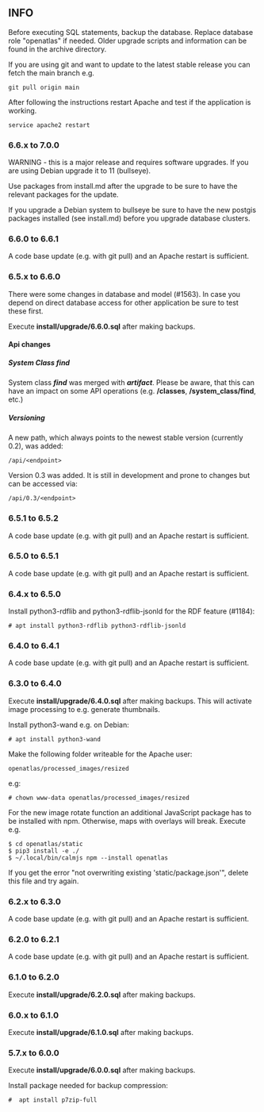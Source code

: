 ## INFO
Before executing SQL statements, backup the database. Replace database role
"openatlas" if needed. Older upgrade scripts and information can be found in
the archive directory.

If you are using git and want to update to the latest stable release you can
fetch the main branch e.g.

    git pull origin main

After following the instructions restart Apache and test if the application
is working.

    service apache2 restart

### 6.6.x to 7.0.0
WARNING - this is a major release and requires software upgrades. If you are
using Debian upgrade it to 11 (bullseye).

Use packages from install.md after the upgrade to be sure to have the relevant
packages for the update.

If you upgrade a Debian system to bullseye be sure to have the new postgis
packages installed (see install.md) before you upgrade database clusters.


### 6.6.0 to 6.6.1
A code base update (e.g. with git pull) and an Apache restart is sufficient.

### 6.5.x to 6.6.0

There were some changes in database and model (#1563). In case you depend on
direct database access for other application be sure to test these first.

Execute **install/upgrade/6.6.0.sql** after making backups.

#### Api changes

##### System Class *find*

System class ***find*** was merged with ***artifact***. Please be aware, that
this can have an impact on some API operations (e.g. **/classes**,
**/system_class/find**, etc.)

##### Versioning

A new path, which always points to the newest stable version (currently 0.2),
was added:

    /api/<endpoint>

Version 0.3 was added. It is still in development and prone to changes but can
be accessed via:

    /api/0.3/<endpoint>

### 6.5.1 to 6.5.2
A code base update (e.g. with git pull) and an Apache restart is sufficient.

### 6.5.0 to 6.5.1
A code base update (e.g. with git pull) and an Apache restart is sufficient.

### 6.4.x to 6.5.0
Install python3-rdflib and python3-rdflib-jsonld for the RDF feature (#1184):

    # apt install python3-rdflib python3-rdflib-jsonld

### 6.4.0 to 6.4.1
A code base update (e.g. with git pull) and an Apache restart is sufficient.

### 6.3.0 to 6.4.0
Execute **install/upgrade/6.4.0.sql** after making backups. This will activate
image processing to e.g. generate thumbnails.

Install python3-wand e.g. on Debian:

    # apt install python3-wand
    
Make the following folder writeable for the Apache user:

    openatlas/processed_images/resized

e.g:

    # chown www-data openatlas/processed_images/resized
    
For the new image rotate function an additional JavaScript package has to be
installed with npm. Otherwise, maps with overlays will break. Execute e.g.

    $ cd openatlas/static
    $ pip3 install -e ./
    $ ~/.local/bin/calmjs npm --install openatlas

If you get the error "not overwriting existing 'static/package.json'",
delete this file and try again.

### 6.2.x to 6.3.0
A code base update (e.g. with git pull) and an Apache restart is sufficient.

### 6.2.0 to 6.2.1
A code base update (e.g. with git pull) and an Apache restart is sufficient.

### 6.1.0 to 6.2.0
Execute **install/upgrade/6.2.0.sql** after making backups.

### 6.0.x to 6.1.0
Execute **install/upgrade/6.1.0.sql** after making backups.

### 5.7.x to 6.0.0
Execute **install/upgrade/6.0.0.sql** after making backups.

Install package needed for backup compression:

    #  apt install p7zip-full
